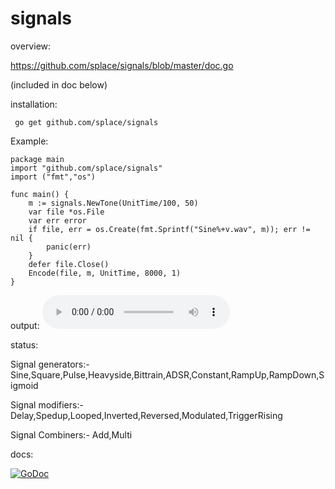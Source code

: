 # signals

overview:

https://github.com/splace/signals/blob/master/doc.go	

(included in doc below)

installation:

     go get github.com/splace/signals   

Example:

	package main
	import "github.com/splace/signals"
	import ("fmt","os")
	
	func main() {
		m := signals.NewTone(UnitTime/100, 50)
		var file *os.File
		var err error
		if file, err = os.Create(fmt.Sprintf("Sine%+v.wav", m)); err != nil {
			panic(err)
		}
		defer file.Close()
		Encode(file, m, UnitTime, 8000, 1)
	}

output:
<audio src="https://github.com/splace/signals/blob/master/Sine%5B%7BCycle:%20%20%20%20%200.01s%7D%20%7BConstant:%20%20%20%2050.00%25%7D%5D.wav"  controls ></audio>

status:

Signal generators:- Sine,Square,Pulse,Heavyside,Bittrain,ADSR,Constant,RampUp,RampDown,Sigmoid

Signal modifiers:- Delay,Spedup,Looped,Inverted,Reversed,Modulated,TriggerRising

Signal Combiners:- Add,Multi

docs: 
     
[![GoDoc](https://godoc.org/github.com/splace/signals?status.svg)](https://godoc.org/github.com/splace/signals)

